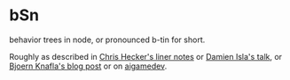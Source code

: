 bSn
===

behavior trees in node, or pronounced b-tin for short.

Roughly as described in [Chris Hecker's liner notes](http://www.chrishecker.com/My_Liner_Notes_for_Spore#Behavior_Tree_AI) or
[Damien Isla's talk](http://www.naimadgames.com/publications/teaching/behavior_trees/behavior_trees.pdf), or 
[Bjoern Knafla's blog post](http://www.altdevblogaday.com/2011/02/24/introduction-to-behavior-trees/) or
on [aigamedev](http://aigamedev.com/).

